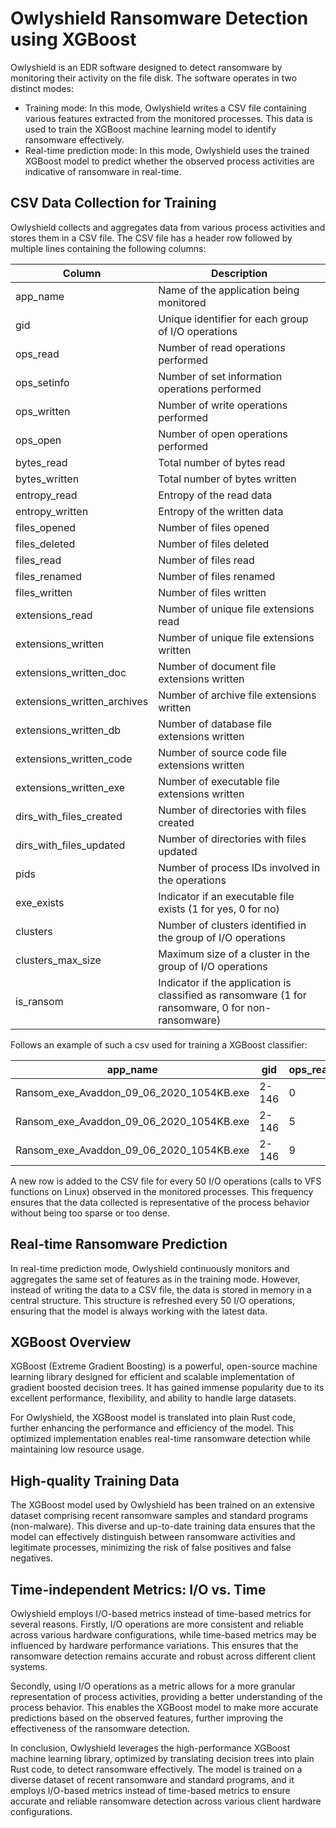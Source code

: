 # Owlyshield Ransomware Detection using XGBoost

Owlyshield is an EDR software designed to detect ransomware by monitoring their activity on the file disk. The software operates in two distinct modes:

- Training mode: In this mode, Owlyshield writes a CSV file containing various features extracted from the monitored processes. This data is used to train the XGBoost machine learning model to identify ransomware effectively.
- Real-time prediction mode: In this mode, Owlyshield uses the trained XGBoost model to predict whether the observed process activities are indicative of ransomware in real-time.

## CSV Data Collection for Training

Owlyshield collects and aggregates data from various process activities and stores them in a CSV file. The CSV file has a header row followed by multiple lines containing the following columns:

| Column                    | Description                                                                                       |
|---------------------------|---------------------------------------------------------------------------------------------------|
| app_name                  | Name of the application being monitored                                                           |
| gid                       | Unique identifier for each group of I/O operations                                                |
| ops_read                  | Number of read operations performed                                                               |
| ops_setinfo               | Number of set information operations performed                                                    |
| ops_written               | Number of write operations performed                                                              |
| ops_open                  | Number of open operations performed                                                               |
| bytes_read                | Total number of bytes read                                                                        |
| bytes_written             | Total number of bytes written                                                                     |
| entropy_read              | Entropy of the read data                                                                          |
| entropy_written           | Entropy of the written data                                                                       |
| files_opened              | Number of files opened                                                                            |
| files_deleted             | Number of files deleted                                                                           |
| files_read                | Number of files read                                                                              |
| files_renamed             | Number of files renamed                                                                           |
| files_written             | Number of files written                                                                           |
| extensions_read           | Number of unique file extensions read                                                             |
| extensions_written        | Number of unique file extensions written                                                          |
| extensions_written_doc    | Number of document file extensions written                                                        |
| extensions_written_archives| Number of archive file extensions written                                                         |
| extensions_written_db     | Number of database file extensions written                                                        |
| extensions_written_code   | Number of source code file extensions written                                                     |
| extensions_written_exe    | Number of executable file extensions written                                                      |
| dirs_with_files_created   | Number of directories with files created                                                          |
| dirs_with_files_updated   | Number of directories with files updated                                                          |
| pids                      | Number of process IDs involved in the operations                                                  |
| exe_exists                | Indicator if an executable file exists (1 for yes, 0 for no)                                      |
| clusters                  | Number of clusters identified in the group of I/O operations                                      |
| clusters_max_size         | Maximum size of a cluster in the group of I/O operations                                          |
| is_ransom                 | Indicator if the application is classified as ransomware (1 for ransomware, 0 for non-ransomware) |

Follows an example of such a csv used for training a XGBoost classifier:

| app_name                             | gid    | ops_read | ops_setinfo | ops_written | ops_open | bytes_read | bytes_written | entropy_read | entropy_written | files_opened | files_deleted | files_read | files_renamed | files_written | extensions_read | extensions_written | extensions_written_doc | extensions_written_archives | extensions_written_db | extensions_written_code | extensions_written_exe | dirs_with_files_created | dirs_with_files_updated | pids | exe_exists | clusters | clusters_max_size | is_ransom |
|--------------------------------------|--------|----------|-------------|-------------|----------|------------|--------------|--------------|----------------|--------------|---------------|------------|---------------|--------------|----------------|------------------|---------------------|-------------------------|------------------|--------------------|------------------|----------------------|--------------------|------|------------|----------|----------------|-----------|
| Ransom_exe_Avaddon_09_06_2020_1054KB.exe | 2-146  | 0        | 0           | 0           | 20       | 0          | 0            | 0            | 0              | 0            | 0             | 0          | 0             | 0            | 0              | 3                | 0                   | 0                       | 0                  | 0                  | 2                  | 0                    | 0                  | 1    | 1          | 0        | 0              | True      |
| Ransom_exe_Avaddon_09_06_2020_1054KB.exe | 2-146  | 5        | 0           | 0           | 35       | 32256      | 0            | 5            | 0              | 0            | 0             | 1          | 0             | 0            | 1              | 4                | 0                   | 0                       | 0                  | 0                  | 3                  | 0                    | 0                  | 1    | 1          | 0        | 0              | True      |
| Ransom_exe_Avaddon_09_06_2020_1054KB.exe | 2-146  | 9        | 0           | 0           | 51       | 75264      | 0            | 5            | 0              | 0            | 0             | 2          | 0             | 0            | 1              | 4                | 0                   | 0                       | 0                  | 0                  | 3                  | 0                    | 0                  | 1    | 1          | 0        | 0              | True      |


A new row is added to the CSV file for every 50 I/O operations (calls to VFS functions on Linux) observed in the monitored processes. This frequency ensures that the data collected is representative of the process behavior without being too sparse or too dense.

## Real-time Ransomware Prediction

In real-time prediction mode, Owlyshield continuously monitors and aggregates the same set of features as in the training mode. However, instead of writing the data to a CSV file, the data is stored in memory in a central structure. This structure is refreshed every 50 I/O operations, ensuring that the model is always working with the latest data.

## XGBoost Overview

XGBoost (Extreme Gradient Boosting) is a powerful, open-source machine learning library designed for efficient and scalable implementation of gradient boosted decision trees. It has gained immense popularity due to its excellent performance, flexibility, and ability to handle large datasets.

For Owlyshield, the XGBoost model is translated into plain Rust code, further enhancing the performance and efficiency of the model. This optimized implementation enables real-time ransomware detection while maintaining low resource usage.

## High-quality Training Data

The XGBoost model used by Owlyshield has been trained on an extensive dataset comprising recent ransomware samples and standard programs (non-malware). This diverse and up-to-date training data ensures that the model can effectively distinguish between ransomware activities and legitimate processes, minimizing the risk of false positives and false negatives.

## Time-independent Metrics: I/O vs. Time

Owlyshield employs I/O-based metrics instead of time-based metrics for several reasons. Firstly, I/O operations are more consistent and reliable across various hardware configurations, while time-based metrics may be influenced by hardware performance variations. This ensures that the ransomware detection remains accurate and robust across different client systems.

Secondly, using I/O operations as a metric allows for a more granular representation of process activities, providing a better understanding of the process behavior. This enables the XGBoost model to make more accurate predictions based on the observed features, further improving the effectiveness of the ransomware detection.

In conclusion, Owlyshield leverages the high-performance XGBoost machine learning library, optimized by translating decision trees into plain Rust code, to detect ransomware effectively. The model is trained on a diverse dataset of recent ransomware and standard programs, and it employs I/O-based metrics instead of time-based metrics to ensure accurate and reliable ransomware detection across various client hardware configurations.

